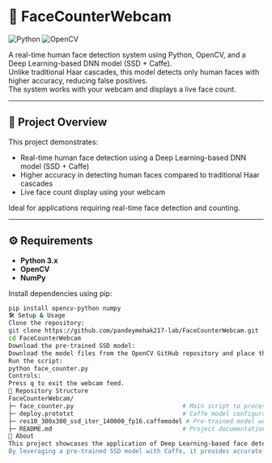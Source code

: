 # 👤 FaceCounterWebcam

![Python](https://img.shields.io/badge/Python-3.x-blue?logo=python&logoColor=white) ![OpenCV](https://img.shields.io/badge/OpenCV-4.x-green?logo=opencv&logoColor=white)

A real-time human face detection system using Python, OpenCV, and a Deep Learning-based DNN model (SSD + Caffe).  
Unlike traditional Haar cascades, this model detects only human faces with higher accuracy, reducing false positives.  
The system works with your webcam and displays a live face count.

---

## 📌 Project Overview

This project demonstrates:

- Real-time human face detection using a Deep Learning-based DNN model (SSD + Caffe)  
- Higher accuracy in detecting human faces compared to traditional Haar cascades  
- Live face count display using your webcam  

Ideal for applications requiring real-time face detection and counting.

---

## ⚙️ Requirements

- **Python 3.x**  
- **OpenCV**  
- **NumPy**  

Install dependencies using pip:

```bash
pip install opencv-python numpy
🛠️ Setup & Usage
Clone the repository:
git clone https://github.com/pandeymehak217-lab/FaceCounterWebcam.git
cd FaceCounterWebcam
Download the pre-trained SSD model:
Download the model files from the OpenCV GitHub repository and place them in the project directory.
Run the script:
python face_counter.py
Controls:
Press q to exit the webcam feed.
📂 Repository Structure
FaceCounterWebcam/
├─ face_counter.py                              # Main script to process webcam feed
├─ deploy.prototxt                              # Caffe model configuration file
├─ res10_300x300_ssd_iter_140000_fp16.caffemodel # Pre-trained model weights
├─ README.md                                    # Project documentation
🔗 About
This project showcases the application of Deep Learning-based face detection using OpenCV's DNN module.
By leveraging a pre-trained SSD model with Caffe, it provides accurate and efficient real-time face detection.
